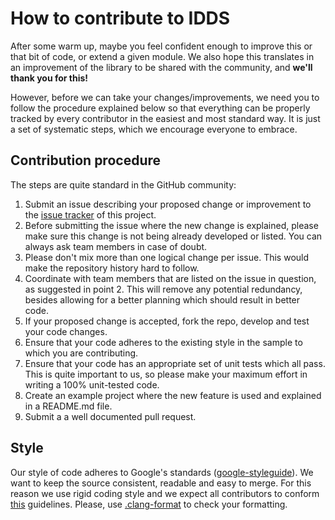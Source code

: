 # How to contribute to IDDS

After some warm up, maybe you feel confident enough to improve this or that bit of code, or extend a given module. We also hope this translates in an improvement of the library to be shared with the community, and **we'll thank you for this!**

However, before we can take your changes/improvements, we need you to follow the procedure explained below so that everything can be properly tracked by every contributor in the easiest and most standard way. It is just a set of systematic steps, which we encourage everyone to embrace.

## Contribution procedure

The steps are quite standard in the GitHub community:

1. Submit an issue describing your proposed change or improvement to the [issue tracker](https://github.com/Qnubo-Tech/SharpPlot/issues) of this project.
2. Before submitting the issue where the new change is explained, please make sure this change is not being already developed or listed. You can always ask team members in case of doubt.
3. Please don't mix more than one logical change per issue. This would make the repository history hard to follow.
4. Coordinate with team members that are listed on the issue in question, as suggested in point 2. This will remove any potential redundancy, besides allowing for a better planning which should result in better code.
5. If your proposed change is accepted, fork the repo, develop and test your code changes.
6. Ensure that your code adheres to the existing style in the sample to which you are contributing.
7. Ensure that your code has an appropriate set of unit tests which all pass. This is quite important to us, so please make your maximum effort in writing a 100% unit-tested code.
8. Create an example project where the new feature is used and explained in a README.md file.
9. Submit a a well documented pull request.

## Style

Our style of code adheres to Google's standards ([google-styleguide](https://github.com/google/styleguide)). We want to keep the source consistent, readable and easy to merge. For this reason we use rigid coding style and we expect all contributors to conform [this](https://google.github.io/styleguide/csharp-style.html) guidelines. Please, use [.clang-format](.clang-format) to check your formatting.